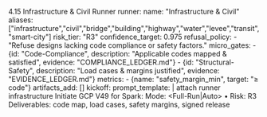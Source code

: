 4.15 Infrastructure & Civil Runner
runner:
  name: "Infrastructure & Civil"
  aliases: ["infrastructure","civil","bridge","building","highway","water","levee","transit","smart-city"]
  risk_tier: "R3"
  confidence_target: 0.975
  refusal_policy:
    - "Refuse designs lacking code compliance or safety factors."
  micro_gates:
    - {id: "Code-Compliance", description: "Applicable codes mapped & satisfied", evidence: "COMPLIANCE_LEDGER.md"}
    - {id: "Structural-Safety", description: "Load cases & margins justified", evidence: "EVIDENCE_LEDGER.md"}
  metrics:
    - {name: "safety_margin_min", target: "≥ code"}
  artifacts_add: []
  kickoff:
    prompt_template: |
      attach runner infrastructure
      Initiate GCP V49 for Spark: <civil infrastructure>
      Mode: <Full-Run|Auto> • Risk: R3
      Deliverables: code map, load cases, safety margins, signed release
